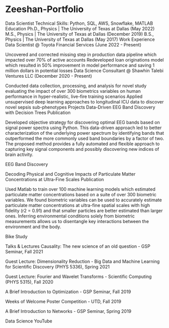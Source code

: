 # Zeeshan-Portfolio
Data Scientist
Technical Skills: Python, SQL, AWS, Snowflake, MATLAB
Education
Ph.D., Physics | The University of Texas at Dallas (May 2022)
M.S., Physics | The University of Texas at Dallas (December 2019)
B.S., Physics | The University of Texas at Dallas (May 2017)
Work Experience
Data Scientist @ Toyota Financial Services (June 2022 - Present)

Uncovered and corrected missing step in production data pipeline which impacted over 70% of active accounts
Redeveloped loan originations model which resulted in 50% improvement in model performance and saving 1 million dollars in potential losses
Data Science Consultant @ Shawhin Talebi Ventures LLC (December 2020 - Present)

Conducted data collection, processing, and analysis for novel study evaluating the impact of over 300 biometrics variables on human performance in hyper-realistic, live-fire training scenarios
Applied unsupervised deep learning approaches to longitudinal ICU data to discover novel sepsis sub-phenotypes
Projects
Data-Driven EEG Band Discovery with Decision Trees
Publication

Developed objective strategy for discovering optimal EEG bands based on signal power spectra using Python. This data-driven approach led to better characterization of the underlying power spectrum by identifying bands that outperformed the more commonly used band boundaries by a factor of two. The proposed method provides a fully automated and flexible approach to capturing key signal components and possibly discovering new indices of brain activity.

EEG Band Discovery

Decoding Physical and Cognitive Impacts of Particulate Matter Concentrations at Ultra-Fine Scales
Publication

Used Matlab to train over 100 machine learning models which estimated particulate matter concentrations based on a suite of over 300 biometric variables. We found biometric variables can be used to accurately estimate particulate matter concentrations at ultra-fine spatial scales with high fidelity (r2 = 0.91) and that smaller particles are better estimated than larger ones. Inferring environmental conditions solely from biometric measurements allows us to disentangle key interactions between the environment and the body.

Bike Study

Talks & Lectures
Causality: The new science of an old question - GSP Seminar, Fall 2021

Guest Lecture: Dimensionality Reduction - Big Data and Machine Learning for Scientific Discovery (PHYS 5336), Spring 2021

Guest Lecture: Fourier and Wavelet Transforms - Scientific Computing (PHYS 5315), Fall 2020

A Brief Introduction to Optimization - GSP Seminar, Fall 2019

Weeks of Welcome Poster Competition - UTD, Fall 2019

A Brief Introduction to Networks - GSP Seminar, Spring 2019

Data Science YouTube
